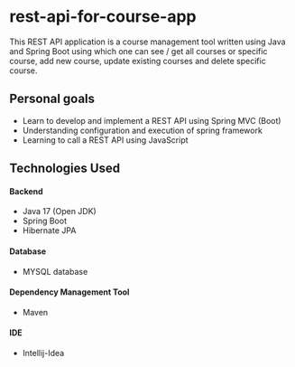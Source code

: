 # rest-api-for-course-app
This REST API application is a course management tool written using Java and Spring Boot using which one can see / get all courses or specific course, add new course, update existing courses and delete specific course.

## Personal goals
* Learn to develop and implement a REST API using Spring MVC (Boot)
* Understanding configuration and execution of spring framework
* Learning to call a REST API using JavaScript

## Technologies Used
 #### Backend
  + Java 17 (Open JDK)
  + Spring Boot
  + Hibernate JPA
 #### Database
  + MYSQL database
  
 #### Dependency Management Tool
  + Maven
 
 #### IDE
  + Intellij-Idea 
